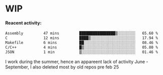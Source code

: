 # WIP

#### Reacent activity:
<!--START_SECTION:waka-->

```txt
Assembly         47 mins         ████████████████▒░░░░░░░░   65.60 %
C                12 mins         ████▒░░░░░░░░░░░░░░░░░░░░   17.94 %
Makefile         6 mins          ██░░░░░░░░░░░░░░░░░░░░░░░   08.46 %
C/C++            4 mins          █▒░░░░░░░░░░░░░░░░░░░░░░░   05.80 %
JSON             1 min           ▒░░░░░░░░░░░░░░░░░░░░░░░░   01.46 %
```

<!--END_SECTION:waka-->

I work during the summer, hence an appareent lack of activity June - September, I also deleted most by old repos pre feb 25
